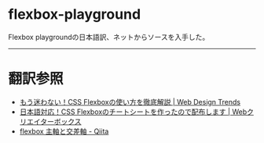 # flexbox-playground
Flexbox playgroundの日本語訳、ネットからソースを入手した。

---

# 翻訳参照

- [もう迷わない！CSS Flexboxの使い方を徹底解説 | Web Design Trends](https://webdesign-trends.net/entry/8148)
- [日本語対応！CSS Flexboxのチートシートを作ったので配布します | Webクリエイターボックス](https://www.webcreatorbox.com/tech/css-flexbox-cheat-sheet)
- [flexbox 主軸と交差軸 - Qiita](https://qiita.com/junya/items/1b52b47bdac97a01c787)
